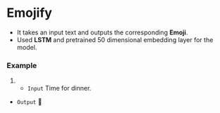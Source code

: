 # Emojify

- It takes an input text and  outputs the corresponding **Emoji**.
- Used **LSTM** and pretrained 50 dimensional embedding layer for the model.

### Example
1. - ``` Input ``` Time for dinner.
 - ```Output``` :fork_and_knife:
